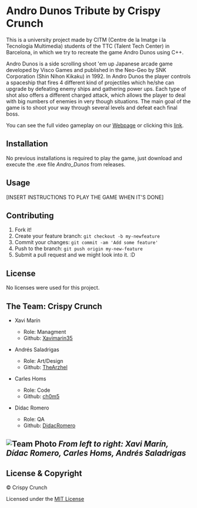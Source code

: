 ﻿# Andro Dunos Tribute by Crispy Crunch
This is a university project made by CITM (Centre de la Imatge i la Tecnologia Multimedia) students of the TTC (Talent Tech Center) in Barcelona, in which we try to recreate the game Andro Dunos using C++.

Andro Dunos is a side scrolling shoot 'em up Japanese arcade game developed by Visco Games and published in the Neo-Geo by SNK Corporation (Shin Nihon Kikaku) in 1992. In Andro Dunos the player controls a spaceship that fires 4 different kind of projectiles which he/she can upgrade by defeating enemy ships and gathering power ups. Each type of shot also offers a different charged attack, which allows the player to deal with big numbers of enemies in very though situations. The main goal of the game is to shoot your way through several levels and defeat each final boss.

You can see the full video gameplay on our [Webpage](https://goo.gl/3yk2Mg) or clicking this [link](https://goo.gl/DHgDgy).

## Installation
No previous installations is required to play the game, just download and execute the .exe file *Andro_Dunos* from releases.

## Usage
[INSERT INSTRUCTIONS TO PLAY THE GAME WHEN IT'S DONE]

## Contributing
1. Fork it!
2. Create your feature branch: `git checkout -b my-newfeature`
3. Commit your changes: `git commit -am 'Add some
feature'`
4. Push to the branch: `git push origin my-new-feature`
5. Submit a pull request and we might look into it. :D

## License
No licenses were used for this project.

## The Team: Crispy Crunch
* Xavi Marín
  * Role: Managment
  * Github: [Xavimarin35](https://github.com/xavimarin35)

* Andrés Saladrigas
  * Role: Art/Design
  * Github: [TheArzhel](https://github.com/TheArzhel)

* Carles Homs 
  * Role: Code
  * Github: [ch0m5](https://github.com/ch0m5)

* Dídac Romero
  * Role: QA
  * Github: [DidacRomero](https://github.com/DidacRomero)

![Team Photo](https://raw.githubusercontent.com/ch0m5/Project_1/master/Wiki%20Material/Logo_%26_Team/Team_Photo.jpeg)
*From left to right: Xavi Marín, Dídac Romero, Carles Homs, Andrés Saladrigas*
 ---
## License & Copyright 

© Crispy Crunch

Licensed under the [MIT License](LICENSE.txt)
